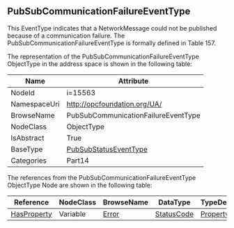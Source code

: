 <!-- objecttype -->
## PubSubCommunicationFailureEventType
This EventType indicates that a NetworkMessage could not be published because of a communication failure. The PubSubCommunicationFailureEventType is formally defined in Table 157.  
<!-- end of text -->
The representation of the PubSubCommunicationFailureEventType ObjectType in the address space is shown in the following table:  

|Name|Attribute|
|---|---|
|NodeId|i=15563|
|NamespaceUri|http://opcfoundation.org/UA/|
|BrowseName|PubSubCommunicationFailureEventType|
|NodeClass|ObjectType|
|IsAbstract|True|
|BaseType|[PubSubStatusEventType](../../../Part14/ObjectTypes/PubSubStatusEventType/readme.md)|
|Categories|Part14|

The references from the PubSubCommunicationFailureEventType ObjectType Node are shown in the following table:  

|Reference|NodeClass|BrowseName|DataType|TypeDefinition|ModellingRule|
|---|---|---|---|---|---|
|[HasProperty](../../../Part3/ReferenceTypes/HasProperty/readme.md)|Variable|[Error](#Error)|[StatusCode](../../../Part4/DataTypes/StatusCode/readme.md)|[PropertyType](../../Part5/VariableTypes/PropertyType/readme.md)|[Mandatory](../../Objects/Mandatory/readme.md)|


